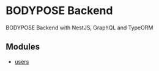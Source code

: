 # BODYPOSE Backend

BODYPOSE Backend with NestJS, GraphQL and TypeORM

## Modules

- [users](src/users/README.md)

